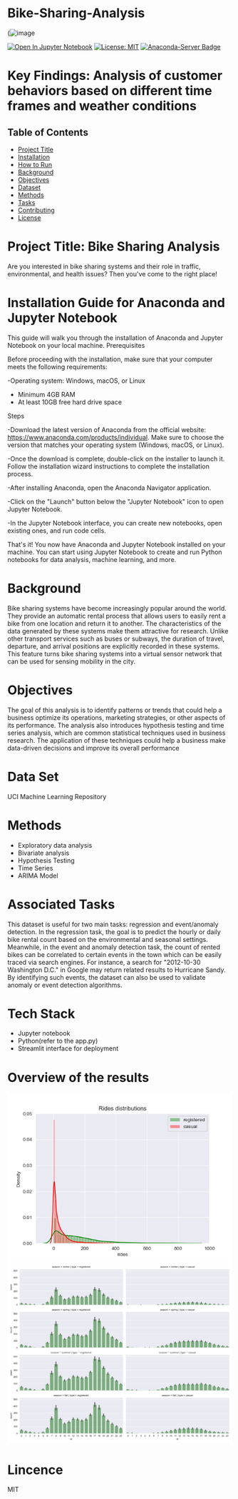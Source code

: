 # Bike-Sharing-Analysis

(![image](https://user-images.githubusercontent.com/104657679/235465643-08187fa2-909d-4957-af8e-30303a204dc0.png)

[![Open In Jupyter Notebook](https://img.shields.io/badge/Open%20in-Jupyter%20Notebook-blue)](https://mybinder.org/v2/gh/username/repo/master?filepath=notebook.ipynb)     [![License: MIT](https://img.shields.io/badge/License-MIT-yellow.svg)](https://opensource.org/licenses/MIT) [![Anaconda-Server Badge](https://anaconda.org/anaconda/python/badges/version.svg)](https://anaconda.org/anaconda/python)

# Key Findings: Analysis of customer behaviors based on different time frames and weather conditions
## Table of Contents

- [Project Title](#project-title)
- [Installation](#installation)
- [How to Run](#how-to-run)
- [Background](#background)
- [Objectives](#objectives)
- [Dataset](#dataset)
- [Methods](#methods)
- [Tasks](#tasks)
- [Contributing](#contributing)
- [License](#license)

# Project Title: Bike Sharing Analysis
Are you interested in bike sharing systems and their role in traffic, environmental, and health issues? Then you've come to the right place!

# Installation Guide for Anaconda and Jupyter Notebook

This guide will walk you through the installation of Anaconda and Jupyter Notebook on your local machine.
Prerequisites

Before proceeding with the installation, make sure that your computer meets the following requirements:

   -Operating system: Windows, macOS, or Linux
   - Minimum 4GB RAM
   - At least 10GB free hard drive space

Steps

   -Download the latest version of Anaconda from the official website: https://www.anaconda.com/products/individual. Make sure to choose the version that matches your     operating system (Windows, macOS, or Linux).

   -Once the download is complete, double-click on the installer to launch it. Follow the installation wizard instructions to complete the installation process.

   -After installing Anaconda, open the Anaconda Navigator application.

   -Click on the "Launch" button below the "Jupyter Notebook" icon to open Jupyter Notebook.

   -In the Jupyter Notebook interface, you can create new notebooks, open existing ones, and run code cells.

That's it! You now have Anaconda and Jupyter Notebook installed on your machine. You can start using Jupyter Notebook to create and run Python notebooks for data analysis, machine learning, and more.


 # Background
Bike sharing systems have become increasingly popular around the world. They provide an automatic rental process that allows users to easily rent a bike from one location and return it to another. The characteristics of the data generated by these systems make them attractive for research. Unlike other transport services such as buses or subways, the duration of travel, departure, and arrival positions are explicitly recorded in these systems. This feature turns bike sharing systems into a virtual sensor network that can be used for sensing mobility in the city.

# Objectives 
The goal of this analysis is to identify patterns or trends that could help a business optimize its operations, marketing strategies, or other aspects of its performance. The analysis also introduces hypothesis testing and time series analysis, which are common statistical techniques used in business research. The application of these techniques could help a business make data-driven decisions and improve its overall performance

# Data Set
UCI Machine Learning Repository

# Methods

- Exploratory data analysis
- Bivariate analysis
- Hypothesis Testing
- Time Series
- ARIMA Model


# Associated Tasks
This dataset is useful for two main tasks: regression and event/anomaly detection. In the regression task, the goal is to predict the hourly or daily bike rental count based on the environmental and seasonal settings. Meanwhile, in the event and anomaly detection task, the count of rented bikes can be correlated to certain events in the town which can be easily traced via search engines. For instance, a search for "2012-10-30 Washington D.C." in Google may return related results to Hurricane Sandy. By identifying such events, the dataset can also be used to validate anomaly or event detection algorithms.

# Tech Stack
- Jupyter notebook
- Python(refer to the app.py)
- Streamlit interface for deployment

# Overview of the results

![Distribution of Rides](https://github.com/vonderwoman/Bike-Sharing-Analysis/blob/main/Output/rides_distribution.png)
![Analyzing seasonal impacts on rides](https://github.com/vonderwoman/Bike-Sharing-Analysis/blob/main/Output/Aanalyzing%20Seasonal%20Impact%20on%20Rides.png)

# Lincence
MIT
